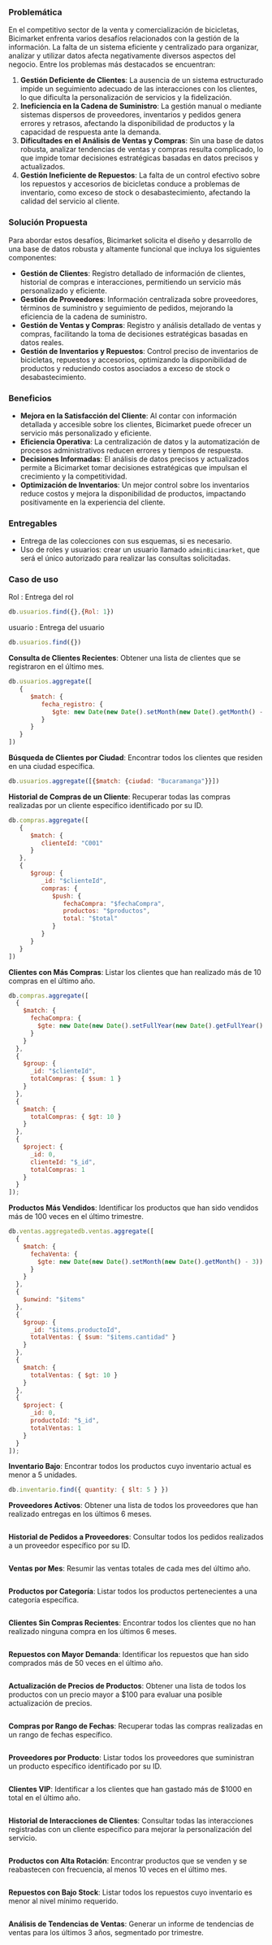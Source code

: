 ### **Problemática**

En el competitivo sector de la venta y comercialización de bicicletas, Bicimarket enfrenta varios desafíos relacionados con la gestión de la información. La falta de un sistema eficiente y centralizado para organizar, analizar y utilizar datos afecta negativamente diversos aspectos del negocio. Entre los problemas más destacados se encuentran:

1. **Gestión Deficiente de Clientes**: La ausencia de un sistema estructurado impide un seguimiento adecuado de las interacciones con los clientes, lo que dificulta la personalización de servicios y la fidelización.
2. **Ineficiencia en la Cadena de Suministro**: La gestión manual o mediante sistemas dispersos de proveedores, inventarios y pedidos genera errores y retrasos, afectando la disponibilidad de productos y la capacidad de respuesta ante la demanda.
3. **Dificultades en el Análisis de Ventas y Compras**: Sin una base de datos robusta, analizar tendencias de ventas y compras resulta complicado, lo que impide tomar decisiones estratégicas basadas en datos precisos y actualizados.
4. **Gestión Ineficiente de Repuestos**: La falta de un control efectivo sobre los repuestos y accesorios de bicicletas conduce a problemas de inventario, como exceso de stock o desabastecimiento, afectando la calidad del servicio al cliente.

### **Solución Propuesta**

Para abordar estos desafíos, Bicimarket solicita el diseño y desarrollo de una base de datos robusta y altamente funcional que incluya los siguientes componentes:

- **Gestión de Clientes**: Registro detallado de información de clientes, historial de compras e interacciones, permitiendo un servicio más personalizado y eficiente.
- **Gestión de Proveedores**: Información centralizada sobre proveedores, términos de suministro y seguimiento de pedidos, mejorando la eficiencia de la cadena de suministro.
- **Gestión de Ventas y Compras**: Registro y análisis detallado de ventas y compras, facilitando la toma de decisiones estratégicas basadas en datos reales.
- **Gestión de Inventarios y Repuestos**: Control preciso de inventarios de bicicletas, repuestos y accesorios, optimizando la disponibilidad de productos y reduciendo costos asociados a exceso de stock o desabastecimiento.

### **Beneficios**

- **Mejora en la Satisfacción del Cliente**: Al contar con información detallada y accesible sobre los clientes, Bicimarket puede ofrecer un servicio más personalizado y eficiente.
- **Eficiencia Operativa**: La centralización de datos y la automatización de procesos administrativos reducen errores y tiempos de respuesta.
- **Decisiones Informadas**: El análisis de datos precisos y actualizados permite a Bicimarket tomar decisiones estratégicas que impulsan el crecimiento y la competitividad.
- **Optimización de Inventarios**: Un mejor control sobre los inventarios reduce costos y mejora la disponibilidad de productos, impactando positivamente en la experiencia del cliente.

### **Entregables**

- Entrega de las colecciones con sus esquemas, si es necesario.
- Uso de roles y usuarios: crear un usuario llamado `adminBicimarket`, que será el único autorizado para realizar las consultas solicitadas.

### **Caso de uso**

Rol : Entrega del rol

```javascript
db.usuarios.find({},{Rol: 1})
```

usuario : Entrega del usuario

```javascript
db.usuarios.find({})
```

**Consulta de Clientes Recientes**: Obtener una lista de clientes que se registraron en el último mes.

```javascript
db.usuarios.aggregate([
   {
      $match: {
         fecha_registro: {
            $gte: new Date(new Date().setMonth(new Date().getMonth() - 1))
         }
      }
   }
])
```

**Búsqueda de Clientes por Ciudad**: Encontrar todos los clientes que residen en una ciudad específica.

```javascript
db.usuarios.aggregate([{$match: {ciudad: "Bucaramanga"}}])
```

**Historial de Compras de un Cliente**: Recuperar todas las compras realizadas por un cliente específico identificado por su ID.

```javascript
db.compras.aggregate([
   {
      $match: {
         clienteId: "C001"
      }
   },
   {
      $group: {
         _id: "$clienteId",
         compras: {
            $push: {
               fechaCompra: "$fechaCompra",
               productos: "$productos",
               total: "$total"
            }
         }
      }
   }
])
```

**Clientes con Más Compras**: Listar los clientes que han realizado más de 10 compras en el último año.

```javascript
db.compras.aggregate([
  {
    $match: {
      fechaCompra: {
        $gte: new Date(new Date().setFullYear(new Date().getFullYear() - 1))
      }
    }
  },
  {
    $group: {
      _id: "$clienteId",
      totalCompras: { $sum: 1 }
    }
  },
  {
    $match: {
      totalCompras: { $gt: 10 }
    }
  },
  {
    $project: {
      _id: 0,
      clienteId: "$_id",
      totalCompras: 1
    }
  }
]);
```

**Productos Más Vendidos**: Identificar los productos que han sido vendidos más de 100 veces en el último trimestre.

```javascript
db.ventas.aggregatedb.ventas.aggregate([
  {
    $match: {
      fechaVenta: {
        $gte: new Date(new Date().setMonth(new Date().getMonth() - 3))
      }
    }
  },
  {
    $unwind: "$items"
  },
  {
    $group: {
      _id: "$items.productoId",
      totalVentas: { $sum: "$items.cantidad" }
    }
  },
  {
    $match: {
      totalVentas: { $gt: 10 }
    }
  },
  {
    $project: {
      _id: 0,
      productoId: "$_id",
      totalVentas: 1
    }
  }
]);
```

**Inventario Bajo**: Encontrar todos los productos cuyo inventario actual es menor a 5 unidades.

```javascript
db.inventario.find({ quantity: { $lt: 5 } })

```

**Proveedores Activos**: Obtener una lista de todos los proveedores que han realizado entregas en los últimos 6 meses.

```javascript

```

**Historial de Pedidos a Proveedores**: Consultar todos los pedidos realizados a un proveedor específico por su ID.

```javascript

```

**Ventas por Mes**: Resumir las ventas totales de cada mes del último año.

```javascript

```

**Productos por Categoría**: Listar todos los productos pertenecientes a una categoría específica.

```javascript

```

**Clientes Sin Compras Recientes**: Encontrar todos los clientes que no han realizado ninguna compra en los últimos 6 meses.

```javascript

```

**Repuestos con Mayor Demanda**: Identificar los repuestos que han sido comprados más de 50 veces en el último año.

```javascript

```

**Actualización de Precios de Productos**: Obtener una lista de todos los productos con un precio mayor a $100 para evaluar una posible actualización de precios.

```javascript

```

**Compras por Rango de Fechas**: Recuperar todas las compras realizadas en un rango de fechas específico.

```javascript

```

**Proveedores por Producto**: Listar todos los proveedores que suministran un producto específico identificado por su ID.

```javascript

```

**Clientes VIP**: Identificar a los clientes que han gastado más de $1000 en total en el último año.

```javascript

```

**Historial de Interacciones de Clientes**: Consultar todas las interacciones registradas con un cliente específico para mejorar la personalización del servicio.

```javascript

```

**Productos con Alta Rotación**: Encontrar productos que se venden y se reabastecen con frecuencia, al menos 10 veces en el último mes.

```javascript

```

**Repuestos con Bajo Stock**: Listar todos los repuestos cuyo inventario es menor al nivel mínimo requerido.

```javascript

```

**Análisis de Tendencias de Ventas**: Generar un informe de tendencias de ventas para los últimos 3 años, segmentado por trimestre.

```javascript

```